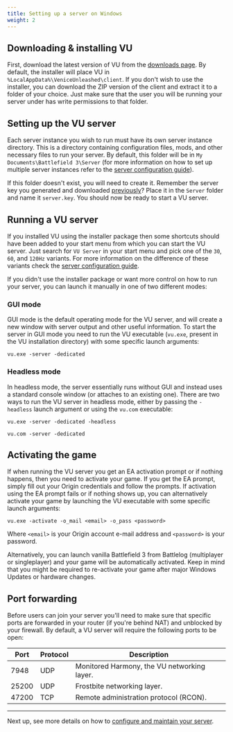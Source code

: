 ```yaml
---
title: Setting up a server on Windows
weight: 2
---
```


## Downloading & installing VU

First, download the latest version of VU from the [downloads page](https://veniceunleashed.net/downloads). By default, the installer will place VU in `%LocalAppData%\VeniceUnleashed\client`. If you don't wish to use the installer, you can download the ZIP version of the client and extract it to a folder of your choice. Just make sure that the user you will be running your server under has write permissions to that folder.

## Setting up the VU server

Each server instance you wish to run must have its own server instance directory. This is a directory containing configuration files, mods, and other necessary files to run your server. By default, this folder will be in `My Documents\Battlefield 3\Server` (for more information on how to set up multiple server instances refer to the [server configuration guide](/hosting/config)).

If this folder doesn't exist, you will need to create it. Remember the server key you generated and downloaded [previously](/hosting/prereq)? Place it in the `Server` folder and name it `server.key`. You should now be ready to start a VU server.

## Running a VU server

If you installed VU using the installer package then some shortcuts should have been added to your start menu from which you can start the VU server. Just search for `VU Server` in your start menu and pick one of the `30`, `60`, and `120Hz` variants. For more information on the difference of these variants check the [server configuration guide](/hosting/config).

If you didn't use the installer package or want more control on how to run your server, you can launch it manually in one of two different modes:

### GUI mode

GUI mode is the default operating mode for the VU server, and will create a new window with server output and other useful information. To start the server in GUI mode you need to run the VU executable (`vu.exe`, present in the VU installation directory) with some specific launch arguments:

```
vu.exe -server -dedicated
```

### Headless mode

In headless mode, the server essentially runs without GUI and instead uses a standard console window (or attaches to an existing one). There are two ways to run the VU server in headless mode, either by passing the `-headless` launch argument or using the `vu.com` executable:

```
vu.exe -server -dedicated -headless
```

```
vu.com -server -dedicated
```

## Activating the game

If when running the VU server you get an EA activation prompt or if nothing happens, then you need to activate your game. If you get the EA prompt, simply fill out your Origin credentials and follow the prompts. If activation using the EA prompt fails or if nothing shows up, you can alternatively activate your game by launching the VU executable with some specific launch arguments:

```
vu.exe -activate -o_mail <email> -o_pass <password>
```

Where `<email>` is your Origin account e-mail address and `<password>` is your password.

Alternatively, you can launch vanilla Battlefield 3 from Battlelog (multiplayer or singleplayer) and your game will be automatically activated. Keep in mind that you might be required to re-activate your game after major Windows Updates or hardware changes.

## Port forwarding

Before users can join your server you'll need to make sure that specific ports are forwarded in your router (if you're behind NAT) and unblocked by your firewall. By default, a VU server will require the following ports to be open:

| Port | Protocol | Description |
| ---- | -------- | ----------- |
| 7948 | UDP | Monitored Harmony, the VU networking layer. |
| 25200 | UDP | Frostbite networking layer. |
| 47200 | TCP | Remote administration protocol (RCON). |

---

Next up, see more details on how to [configure and maintain your server](/hosting/config).